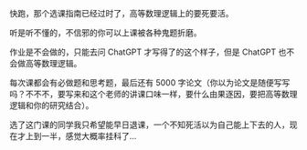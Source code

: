 快跑，那个选课指南已经过时了，高等数理逻辑上的要死要活。

听是听不懂的，不信邪的你可以上课被各种鬼题折磨。

作业是不会做的，只能去问 ChatGPT 才写得了的这个样子，但是 ChatGPT 也不会做高等数理逻辑。

每次课都会有必做题和思考题，最后还有 5000 字论文（你以为论文是随便写写吗？不不不，要写来和这个老师的讲课口味一样，要什么由果逐因，要把高等数理逻辑和你的研究结合）。

选了这门课的同学我只希望能早日退课，一个不知死活以为自己能上下去的人，现在才上到一半，感觉大概率挂科了...
